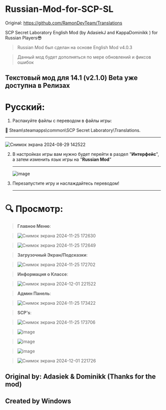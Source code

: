 # Russian-Mod-for-SCP-SL
Original: https://github.com/RamonDevTeam/Translations 

SCP Secret Laboratory English Mod (by AdasiekJ and KappaDominikk ) for Russian Players😎

> Russian Mod был сделан на основе English Mod v4.0.3

> Данный мод будет дополняться по мере обновлений и фиксов ошибок

<h2>Текстовый мод для 14.1 (v2.1.0) Beta уже доступна в Релизах</h2>

# **Русский:**
1. Распакуйте файлы с переводом в файлы игры:

📁 Steam\steamapps\common\SCP Secret Laboratory\Translations.

<hr>

![Снимок экрана 2024-08-29 142522](https://github.com/user-attachments/assets/1777eaf3-99f1-4235-9310-452a21711ee6)

2. В настройках игры вам нужно будет перейти в раздел "<b>Интерфейс</b>", а затем изменить язык игры на "<b>Russian Mod</b>"

   <hr>

   ![image](https://github.com/user-attachments/assets/ce192243-3e8a-42b4-a62f-0b4133781372)

3. Перезапустите игру и наслаждайтесь переводом!

   <hr>

# 🔍 **Просмотр:**
> **Главное Меню**:

> ![Снимок экрана 2024-11-25 172630](https://github.com/user-attachments/assets/895ef4a2-b67b-4370-b393-e78ae229757e)

>![Снимок экрана 2024-11-25 172649](https://github.com/user-attachments/assets/368ac7e3-d89c-4c17-8ffc-8fa41061d8eb)


 
> **Загрузочный Экран/Подсказки**:

> ![Снимок экрана 2024-11-25 172702](https://github.com/user-attachments/assets/6f4b20e5-20a8-422d-855a-96a599772509)

> **Информация о Классе**:

> ![Снимок экрана 2024-12-01 221522](https://github.com/user-attachments/assets/1d5ebb0c-fb66-44ca-b6c7-30fd0fdb66a1)

> **Админ Панель**:

> ![Снимок экрана 2024-11-25 173422](https://github.com/user-attachments/assets/396718e4-e5ca-4b93-9cea-2dd93d4fa742)

> **SCP's**:

> ![Снимок экрана 2024-11-25 173706](https://github.com/user-attachments/assets/0ff7b2bc-9d41-4786-972e-e70db810fd3c)

> ![image](https://github.com/user-attachments/assets/ab130f32-4d45-47e9-b3f1-efef50520fbb)

>![image](https://github.com/user-attachments/assets/c667a475-f8ca-4497-8003-b89774e9d844)

>![image](https://github.com/user-attachments/assets/7bf5b4af-eda1-4bae-8321-b41af09f90bb)

>![Снимок экрана 2024-12-01 221726](https://github.com/user-attachments/assets/6541f5a8-0603-481a-b84a-f6b3d2c002d8)



 
## **Original by: Adasiek & Dominikk (Thanks for the mod)**
## **Created by Windows**
